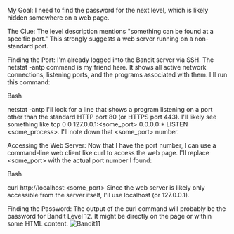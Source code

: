 My Goal: I need to find the password for the next level, which is likely hidden somewhere on a web page.

The Clue: The level description mentions "something can be found at a specific port." This strongly suggests a web server running on a non-standard port.

Finding the Port: I'm already logged into the Bandit server via SSH. The netstat -antp command is my friend here. It shows all active network connections, listening ports, and the programs associated with them. I'll run this command:

Bash

netstat -antp
I'll look for a line that shows a program listening on a port other than the standard HTTP port 80 (or HTTPS port 443). I'll likely see something like tcp 0 0 127.0.0.1:<some_port> 0.0.0.0:* LISTEN <some_process>. I'll note down that <some_port> number.

Accessing the Web Server: Now that I have the port number, I can use a command-line web client like curl to access the web page. I'll replace <some_port> with the actual port number I found:

Bash

curl http://localhost:<some_port>
Since the web server is likely only accessible from the server itself, I'll use localhost (or 127.0.0.1).

Finding the Password: The output of the curl command will probably be the password for Bandit Level 12. It might be directly on the page or within some HTML content.
![Bandit11](https://github.com/user-attachments/assets/3557814a-d820-40b7-ae52-875a3dbc9649)
